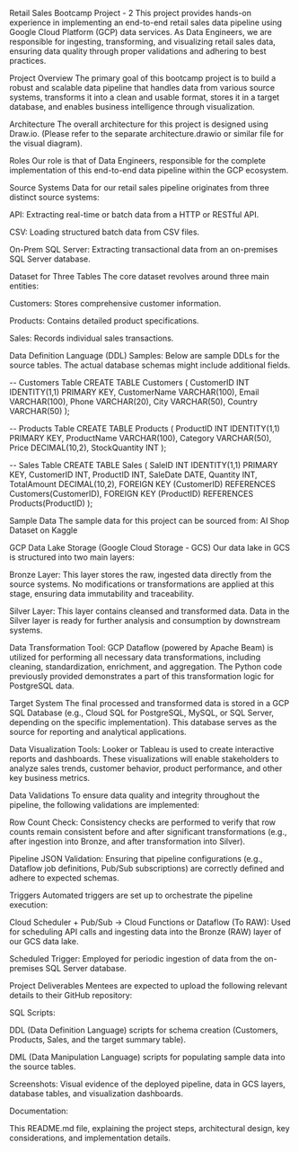 Retail Sales Bootcamp Project - 2
This project provides hands-on experience in implementing an end-to-end retail sales data pipeline using Google Cloud Platform (GCP) data services. As Data Engineers, we are responsible for ingesting, transforming, and visualizing retail sales data, ensuring data quality through proper validations and adhering to best practices.

Project Overview
The primary goal of this bootcamp project is to build a robust and scalable data pipeline that handles data from various source systems, transforms it into a clean and usable format, stores it in a target database, and enables business intelligence through visualization.

Architecture
The overall architecture for this project is designed using Draw.io. (Please refer to the separate architecture.drawio or similar file for the visual diagram).

Roles
Our role is that of Data Engineers, responsible for the complete implementation of this end-to-end data pipeline within the GCP ecosystem.

Source Systems
Data for our retail sales pipeline originates from three distinct source systems:

API: Extracting real-time or batch data from a HTTP or RESTful API.

CSV: Loading structured batch data from CSV files.

On-Prem SQL Server: Extracting transactional data from an on-premises SQL Server database.

Dataset for Three Tables
The core dataset revolves around three main entities:

Customers: Stores comprehensive customer information.

Products: Contains detailed product specifications.

Sales: Records individual sales transactions.

Data Definition Language (DDL) Samples:
Below are sample DDLs for the source tables. The actual database schemas might include additional fields.

-- Customers Table
CREATE TABLE Customers (
    CustomerID INT IDENTITY(1,1) PRIMARY KEY,
    CustomerName VARCHAR(100),
    Email VARCHAR(100),
    Phone VARCHAR(20),
    City VARCHAR(50),
    Country VARCHAR(50)
);

-- Products Table
CREATE TABLE Products (
    ProductID INT IDENTITY(1,1) PRIMARY KEY,
    ProductName VARCHAR(100),
    Category VARCHAR(50),
    Price DECIMAL(10,2),
    StockQuantity INT
);

-- Sales Table
CREATE TABLE Sales (
    SaleID INT IDENTITY(1,1) PRIMARY KEY,
    CustomerID INT,
    ProductID INT,
    SaleDate DATE,
    Quantity INT,
    TotalAmount DECIMAL(10,2),
    FOREIGN KEY (CustomerID) REFERENCES Customers(CustomerID),
    FOREIGN KEY (ProductID) REFERENCES Products(ProductID)
);

Sample Data
The sample data for this project can be sourced from:
AI Shop Dataset on Kaggle

GCP Data Lake Storage (Google Cloud Storage - GCS)
Our data lake in GCS is structured into two main layers:

Bronze Layer: This layer stores the raw, ingested data directly from the source systems. No modifications or transformations are applied at this stage, ensuring data immutability and traceability.

Silver Layer: This layer contains cleansed and transformed data. Data in the Silver layer is ready for further analysis and consumption by downstream systems.

Data Transformation
Tool: GCP Dataflow (powered by Apache Beam) is utilized for performing all necessary data transformations, including cleaning, standardization, enrichment, and aggregation. The Python code previously provided demonstrates a part of this transformation logic for PostgreSQL data.

Target System
The final processed and transformed data is stored in a GCP SQL Database (e.g., Cloud SQL for PostgreSQL, MySQL, or SQL Server, depending on the specific implementation). This database serves as the source for reporting and analytical applications.

Data Visualization
Tools: Looker or Tableau is used to create interactive reports and dashboards. These visualizations will enable stakeholders to analyze sales trends, customer behavior, product performance, and other key business metrics.

Data Validations
To ensure data quality and integrity throughout the pipeline, the following validations are implemented:

Row Count Check: Consistency checks are performed to verify that row counts remain consistent before and after significant transformations (e.g., after ingestion into Bronze, and after transformation into Silver).

Pipeline JSON Validation: Ensuring that pipeline configurations (e.g., Dataflow job definitions, Pub/Sub subscriptions) are correctly defined and adhere to expected schemas.

Triggers
Automated triggers are set up to orchestrate the pipeline execution:

Cloud Scheduler + Pub/Sub → Cloud Functions or Dataflow (To RAW): Used for scheduling API calls and ingesting data into the Bronze (RAW) layer of our GCS data lake.

Scheduled Trigger: Employed for periodic ingestion of data from the on-premises SQL Server database.

Project Deliverables
Mentees are expected to upload the following relevant details to their GitHub repository:

SQL Scripts:

DDL (Data Definition Language) scripts for schema creation (Customers, Products, Sales, and the target summary table).

DML (Data Manipulation Language) scripts for populating sample data into the source tables.

Screenshots: Visual evidence of the deployed pipeline, data in GCS layers, database tables, and visualization dashboards.

Documentation:

This README.md file, explaining the project steps, architectural design, key considerations, and implementation details.
